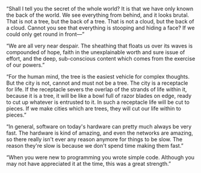 “Shall I tell you the secret of the whole world? It is that we have only known the back of the world. We see everything from behind, and it looks brutal. That is not a tree, but the back of a tree. That is not a cloud, but the back of a cloud. Cannot you see that everything is stooping and hiding a face? If we could only get round in front—”

“We are all very near despair. The sheathing that floats us over its waves is compounded of hope, faith in the unexplainable worth and sure issue of effort, and the deep, sub-conscious content which comes from the exercise of our powers.”

“For the human mind, the tree is the easiest vehicle for complex thoughts. But the city is not, cannot and must not be a tree. The city is a receptacle for life. If the receptacle severs the overlap of the strands of life within it, because it is a tree, it will be like a bowl full of razor blades on edge, ready to cut up whatever is entrusted to it. In such a receptacle life will be cut to pieces. If we make cities which are trees, they will cut our life within to pieces.”

“In general, software on today's hardware can pretty much always be very fast. The hardware is kind of amazing, and even the networks are amazing, so there really isn't ever any reason anymore for things to be slow. The reason they're slow is because we don't spend time making them fast.”

“When you were new to programming you wrote simple code. Although you may not have appreciated it at the time, this was a great strength.”
